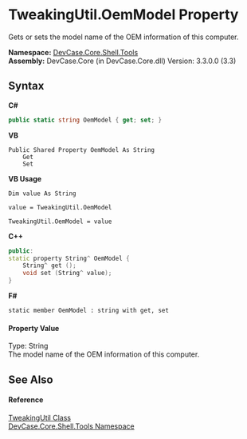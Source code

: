 # TweakingUtil.OemModel Property 
 

Gets or sets the model name of the OEM information of this computer.

**Namespace:**&nbsp;<a href="N_DevCase_Core_Shell_Tools">DevCase.Core.Shell.Tools</a><br />**Assembly:**&nbsp;DevCase.Core (in DevCase.Core.dll) Version: 3.3.0.0 (3.3)

## Syntax

**C#**<br />
``` C#
public static string OemModel { get; set; }
```

**VB**<br />
``` VB
Public Shared Property OemModel As String
	Get
	Set
```

**VB Usage**<br />
``` VB Usage
Dim value As String

value = TweakingUtil.OemModel

TweakingUtil.OemModel = value
```

**C++**<br />
``` C++
public:
static property String^ OemModel {
	String^ get ();
	void set (String^ value);
}
```

**F#**<br />
``` F#
static member OemModel : string with get, set

```


#### Property Value
Type: String<br />The model name of the OEM information of this computer.

## See Also


#### Reference
<a href="T_DevCase_Core_Shell_Tools_TweakingUtil">TweakingUtil Class</a><br /><a href="N_DevCase_Core_Shell_Tools">DevCase.Core.Shell.Tools Namespace</a><br />